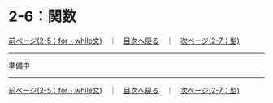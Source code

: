 # 2-6：関数

[前ページ(2-5：for・while文)](./2-05.md)　｜　[目次へ戻る](../index.md)　｜　[次ページ(2-7：型)](./2-07.md)
- - -
準備中
- - -
[前ページ(2-5：for・while文)](./2-05.md)　｜　[目次へ戻る](../index.md)　｜　[次ページ(2-7：型)](./2-07.md)